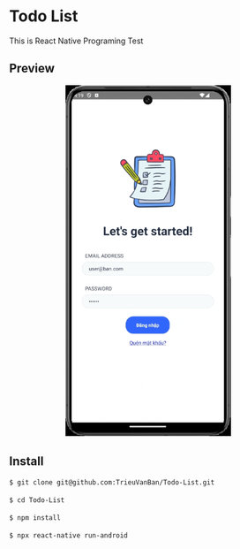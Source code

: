 # Todo List

This is React Native Programing Test

## Preview

<p align="center">
  <img src="https://github.com/TrieuVanBan/Todo-List/blob/main/Record.gif" width=300/>
</p>


## Install
```
$ git clone git@github.com:TrieuVanBan/Todo-List.git

$ cd Todo-List

$ npm install

$ npx react-native run-android
```
